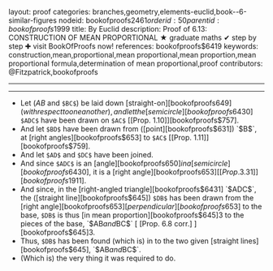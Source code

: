 layout: proof
categories: branches,geometry,elements-euclid,book--6-similar-figures
nodeid: bookofproofs$2461
orderid: 50
parentid: bookofproofs$1999
title: By Euclid
description:  Proof of 6.13: CONSTRUCTION OF MEAN PROPORTIONAL &#9733; graduate maths &#10004; step by step &#10010; visit BookOfProofs now!
references: bookofproofs$6419
keywords: construction,mean,proportional,mean proportional,mean proportion,mean proportional formula,determination of mean proportional,proof
contributors: @Fitzpatrick,bookofproofs

---


---



* Let ($AB$ and `$BC$`) be laid down [straight-on][bookofproofs$649] (with respect to one another), and let the [semicircle][bookofproofs$6430] `$ADC$` have been drawn on `$AC$` [[Prop. 1.10]][bookofproofs$757].
* And let `$BD$` have been drawn from ([point][bookofproofs$631]) `$B$`, at [right angles][bookofproofs$653] to `$AC$` [[Prop. 1.11]][bookofproofs$759].
* And let `$AD$` and `$DC$` have been joined.
* And since `$ADC$` is an [angle][bookofproofs$650] in a [semicircle][bookofproofs$6430], it is a [right angle][bookofproofs$653] [[Prop. 3.31]][bookofproofs$1911].
* And since, in the [right-angled triangle][bookofproofs$6431] `$ADC$`, the ([straight line][bookofproofs$645]) `$DB$` has been drawn from the [right angle][bookofproofs$653] [perpendicular][bookofproofs$653] to the base, `$DB$` is thus [in mean proportion][bookofproofs$645]3 to the pieces of the base, `$AB$` and `$BC$` [ [Prop. 6.8 corr.] ][bookofproofs$645]3.
* Thus, `$DB$` has been found (which is) in  to the two given [straight lines][bookofproofs$645], `$AB$` and `$BC$`.
* (Which is) the very thing it was required to do.
